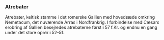 ### Atrebater


Atrebater, keltisk stamme i det romerske Gallien med hovedsæde omkring Nemetacum, det nuværende Arras i Nordfrankrig. I forbindelse med Cæsars erobring af Gallien besejredes atrebaterne først i 57 f.Kr. og endnu en gang under det store oprør i 52-51.